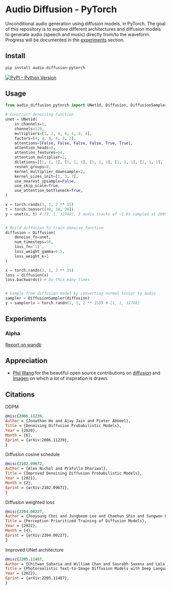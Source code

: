 
# Audio Diffusion - PyTorch

Unconditional audio generation using diffusion models, in PyTorch. The goal of this repository is to explore different architectures and diffusion models to generate audio (speech and music) directly from/to the waveform.
Progress will be documented in the [experiments](#experiments) section.

## Install

```bash
pip install audio-diffusion-pytorch
```

[![PyPI - Python Version](https://img.shields.io/pypi/v/audio-diffusion-pytorch?style=flat&colorA=0f0f0f&colorB=0f0f0f)](https://pypi.org/project/audio-diffusion-pytorch/)

## Usage

```py
from audio_diffusion_pytorch import UNet1d, Diffusion, DiffusionSampler

# Construct denoising function
unet = UNet1d(
    in_channels=1,
    channels=128,
    multipliers=[1, 2, 4, 4, 4, 4, 4],
    factors=[4, 4, 4, 4, 2, 2],
    attentions=[False, False, False, False, True, True],
    attention_heads=8,
    attention_features=64,
    attention_multiplier=2,
    dilations=[[1, 1, 1], [1, 1, 1], [1, 1, 1], [1, 1, 1], [1, 1, 1], [1, 1, 1]],
    resnet_groups=8,
    kernel_multiplier_downsample=2,
    kernel_sizes_init=[1, 3, 7],
    use_nearest_upsample=False,
    use_skip_scale=True,
    use_attention_bottleneck=True,
)

x = torch.randn(3, 1, 2 ** 15)
t = torch.tensor([40, 10, 20])
y = unet(x, t) # [3, 1, 32768], 3 audio tracks of ~1.6s sampled at 20050 Hz


# Build diffusion to train denoise function
diffusion = Diffusion(
    denoise_fn=unet,
    num_timesteps=50,
    loss_fn='l1',
    loss_weight_gamma=0.5,
    loss_weight_k=1
)

x = torch.randn(3, 1, 2 ** 15)
loss = diffusion(x)
loss.backwards() # Do this many times


# Sample from diffusion model by converting normal tensor to audio
sampler = DiffusionSampler(diffusion)
y = sampler(x = torch.randn(1, 1, 2 ** 15)) # [1, 1, 32768]
```

## Experiments

### Alpha
[Report on wandb](https://wandb.ai/schneider/audio/reports/Audio-Diffusion-UNet-Alpha---VmlldzoyMjk3MzIz?accessToken=y0l3igdvnm4ogn4d3ph3b0i8twwcf7meufbviwt15f0qtasyn1i14hg340bkk1te)


## Appreciation

* [Phil Wang](https://github.com/lucidrains) for the beautiful open source contributions on [diffusion](https://github.com/lucidrains/denoising-diffusion-pytorch) and [Imagen](https://github.com/lucidrains/imagen-pytorch) on which a lot of inspiration is drawn.

## Citations

DDPM
```bibtex
@misc{2006.11239,
Author = {Jonathan Ho and Ajay Jain and Pieter Abbeel},
Title = {Denoising Diffusion Probabilistic Models},
Year = {2020},
Month = {6},
Eprint = {arXiv:2006.11239},
}
```

Diffusion cosine schedule
```bibtex
@misc{2102.09672,
Author = {Alex Nichol and Prafulla Dhariwal},
Title = {Improved Denoising Diffusion Probabilistic Models},
Year = {2021},
Month = {2},
Eprint = {arXiv:2102.09672},
}
```

Diffusion weighted loss
```bibtex
@misc{2204.00227,
Author = {Jooyoung Choi and Jungbeom Lee and Chaehun Shin and Sungwon Kim and Hyunwoo Kim and Sungroh Yoon},
Title = {Perception Prioritized Training of Diffusion Models},
Year = {2022},
Month = {4},
Eprint = {arXiv:2204.00227},
}
```

Improved UNet architecture
```bibtex
@misc{2205.11487,
Author = {Chitwan Saharia and William Chan and Saurabh Saxena and Lala Li and Jay Whang and Emily Denton and Seyed Kamyar Seyed Ghasemipour and Burcu Karagol Ayan and S. Sara Mahdavi and Rapha Gontijo Lopes and Tim Salimans and Jonathan Ho and David J Fleet and Mohammad Norouzi},
Title = {Photorealistic Text-to-Image Diffusion Models with Deep Language Understanding},
Year = {2022},
Eprint = {arXiv:2205.11487},
}
```

